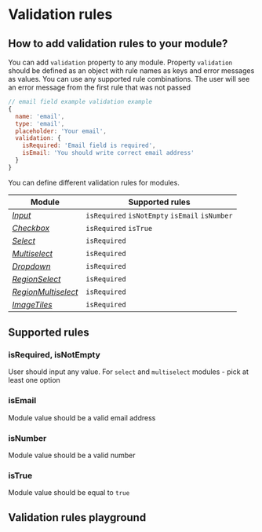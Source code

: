 # Validation rules

## How to add validation rules to your module?

 You can add `validation` property to any module. Property `validation` should be defined as an object with rule names as keys and error messages as values. You can use any supported rule combinations. The user will see an error message from the first rule that was not passed

```jsx
// email field example validation example
{
  name: 'email',
  type: 'email',
  placeholder: 'Your email',
  validation: {
    isRequired: 'Email field is required',
    isEmail: 'You should write correct email address'
  }
}
```

You can define different validation rules for modules.

| Module      | Supported rules         |
| ----------- |------------------------ |
| *[Input](http://localhost:6006/?selectedKind=Form%20Builder%2FModules&selectedStory=Input)*        | `isRequired` `isNotEmpty` `isEmail` `isNumber` |
| *[Checkbox](https://expandorg.github.io/expand-components/?selectedKind=Form%20Builder%2FModules&selectedStory=Checkbox)*     | `isRequired` `isTrue`   |
| *[Select](https://expandorg.github.io/expand-components/?selectedKind=Form%20Builder%2FModules&selectedStory=Select)*       | `isRequired`            |
| *[Multiselect](https://expandorg.github.io/expand-components/?selectedKind=Form%20Builder%2FModules&selectedStory=Multiselect)*  | `isRequired`            |
| *[Dropdown](https://expandorg.github.io/expand-components/?selectedKind=Form%20Builder%2FModules&selectedStory=Dropdown)*  | `isRequired`            |
| *[RegionSelect](https://expandorg.github.io/expand-components/?selectedKind=Form%20Builder%2FModules&selectedStory=RegionSelect)*  | `isRequired`            |
| *[RegionMultiselect](https://expandorg.github.io/expand-components/?selectedKind=Form%20Builder%2FModules&selectedStory=RegionMultiselect)*  | `isRequired`            |
| *[ImageTiles](https://expandorg.github.io/expand-components/?selectedKind=Form%20Builder%2FModules&selectedStory=ImageTiles)*  | `isRequired`            |


## Supported rules

### isRequired, isNotEmpty

User should input any value.  For `select` and `multiselect` modules - pick at least one option

### isEmail
Module value should be a valid email address

### isNumber
Module value should be a valid number

### isTrue
Module value should be equal to `true`


## Validation rules playground
